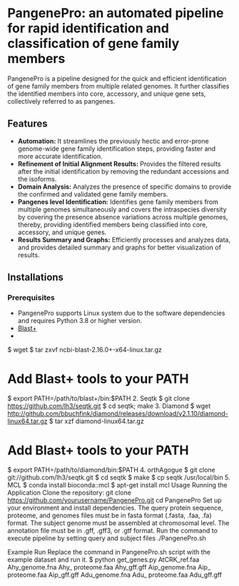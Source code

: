 # PangenePro: an automated pipeline for rapid identification and classification of gene family members
PangenePro is a pipeline designed for the quick and efficient identification of gene family members from multiple related genomes. It further classifies the identified members into core, accessory, and unique gene sets, collectively referred to as pangenes. 

## Features

- **Automation:** It streamlines the previously hectic and error-prone genome-wide gene family identification steps, providing faster and more accurate identification.
- **Refinement of Initial Alignment Results:** Provides the filtered results after the initial identification by removing the redundant accessions and the isoforms.
- **Domain Analysis:** Analyzes the presence of specific domains to provide the confirmed and validated gene family members.
- **Pangenes level Identification:** Identifies gene family members from multiple genomes simultaneously and covers the intraspecies diversity by covering the presence absence variations across multiple genomes, thereby, providing identified members being classified into core, accessory, and unique genes.
- **Results Summary and Graphs:** Efficiently processes and analyzes data, and provides detailed summary and graphs for better visualization of results. 

## Installations

### Prerequisites 
- PangenePro supports Linux system due to the software dependencies and requires Python 3.8 or higher version.
- [Blast+](https://ftp.ncbi.nlm.nih.gov/blast/executables/blast+/LATEST/ncbi-blast-2.16.0+-x64-linux.tar.gz)
- 
$ wget 
$ tar zxvf ncbi-blast-2.16.0+-x64-linux.tar.gz
# Add Blast+ tools to your PATH
$ export PATH=/path/to/blast+/bin:$PATH
2.	Seqtk
$ git clone https://github.com/lh3/seqtk.git
$ cd seqtk; make
3.	Diamond 
$ wget http://github.com/bbuchfink/diamond/releases/download/v2.1.10/diamond-linux64.tar.gz
$ tar xzf diamond-linux64.tar.gz
# Add Blast+ tools to your PATH
$ export PATH=/path/to/diamond/bin:$PATH
4.	orthAgogue
$ git clone git://github.com/lh3/seqtk.git
$ cd seqtk
$ make
$ cp seqtk /usr/local/bin
5.	MCL
$ conda install bioconda::mcl
$ apt-get install mcl
Usage 
Running the Application
Clone the repository:
git clone https://github.com/yourusername/PangenePro.git
cd PangenePro
Set up your environment and install dependencies. The query protein sequence, proteome, and genomes files must be in fasta format (.fasta, .faa, .fa) format. The subject genome must be assembled at chromosomal level. The annotation file must be in .gff, .gff3, or .gtf format. 
Run the command to execute pipeline by setting query and subject files
./PangenePro.sh

Example Run
Replace the command in PangenePro.sh script with the example dataset and run it.
$ python get_genes.py AtCRK_ref.faa Ahy_genome.fna Ahy_ proteome.faa Ahy_gff.gff Aip_genome.fna Aip_ proteome.faa Aip_gff.gff Adu_genome.fna Adu_ proteome.faa Adu_gff.gff
